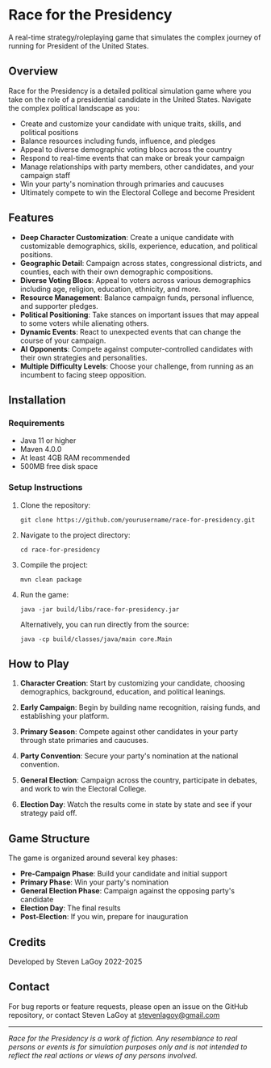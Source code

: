 # Race for the Presidency

A real-time strategy/roleplaying game that simulates the complex journey of running for President of the United States.

## Overview

Race for the Presidency is a detailed political simulation game where you take on the role of a presidential candidate in the United States. Navigate the complex political landscape as you:

- Create and customize your candidate with unique traits, skills, and political positions
- Balance resources including funds, influence, and pledges
- Appeal to diverse demographic voting blocs across the country
- Respond to real-time events that can make or break your campaign
- Manage relationships with party members, other candidates, and your campaign staff
- Win your party's nomination through primaries and caucuses
- Ultimately compete to win the Electoral College and become President

## Features

- **Deep Character Customization**: Create a unique candidate with customizable demographics, skills, experience, education, and political positions.
- **Geographic Detail**: Campaign across states, congressional districts, and counties, each with their own demographic compositions.
- **Diverse Voting Blocs**: Appeal to voters across various demographics including age, religion, education, ethnicity, and more.
- **Resource Management**: Balance campaign funds, personal influence, and supporter pledges.
- **Political Positioning**: Take stances on important issues that may appeal to some voters while alienating others.
- **Dynamic Events**: React to unexpected events that can change the course of your campaign.
- **AI Opponents**: Compete against computer-controlled candidates with their own strategies and personalities.
- **Multiple Difficulty Levels**: Choose your challenge, from running as an incumbent to facing steep opposition.

## Installation

### Requirements
- Java 11 or higher
- Maven 4.0.0
- At least 4GB RAM recommended
- 500MB free disk space

### Setup Instructions

1. Clone the repository:
   ```
   git clone https://github.com/yourusername/race-for-presidency.git
   ```

2. Navigate to the project directory:
   ```
   cd race-for-presidency
   ```

3. Compile the project:
   ```
   mvn clean package
   ```

4. Run the game:
   ```
   java -jar build/libs/race-for-presidency.jar
   ```
   
   Alternatively, you can run directly from the source:
   ```
   java -cp build/classes/java/main core.Main
   ```

## How to Play

1. **Character Creation**: Start by customizing your candidate, choosing demographics, background, education, and political leanings.

2. **Early Campaign**: Begin by building name recognition, raising funds, and establishing your platform.

3. **Primary Season**: Compete against other candidates in your party through state primaries and caucuses.

4. **Party Convention**: Secure your party's nomination at the national convention.

5. **General Election**: Campaign across the country, participate in debates, and work to win the Electoral College.

6. **Election Day**: Watch the results come in state by state and see if your strategy paid off.

## Game Structure

The game is organized around several key phases:

- **Pre-Campaign Phase**: Build your candidate and initial support
- **Primary Phase**: Win your party's nomination
- **General Election Phase**: Campaign against the opposing party's candidate
- **Election Day**: The final results
- **Post-Election**: If you win, prepare for inauguration

## Credits

Developed by Steven LaGoy
2022-2025

## Contact

For bug reports or feature requests, please open an issue on the GitHub repository, or contact Steven LaGoy at stevenlagoy@gmail.com

---

*Race for the Presidency is a work of fiction. Any resemblance to real persons or events is for simulation purposes only and is not intended to reflect the real actions or views of any persons involved.*
